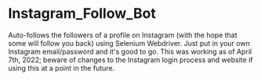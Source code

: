 # Instagram_Follow_Bot
Auto-follows the followers of a profile on Instagram (with the hope that some will follow you back) using Selenium Webdriver. Just put in your own Instagram email/password and it's good to go. This was working as of April 7th, 2022; beware of changes to the Instagram login process and website if using this at a point in the future.
